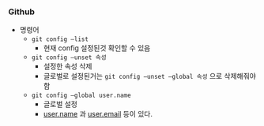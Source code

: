 ### Github

-  명령어
    - `git config —list`
        - 현재 config 설정된것 확인할 수 있음
    - `git config —unset 속성`
        - 설정한 속성 삭제
        - 글로벌로 설정된거는  `git config —unset —global 속성` 으로 삭제해줘야함
    - `git config —global user.name`
        - 글로벌 설정
        - [user.name](http://user.name) 과 [user.email](http://user.email) 등이 있다.
